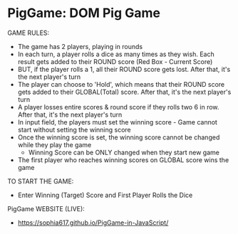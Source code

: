 # PigGame: DOM Pig Game


GAME RULES:

- The game has 2 players, playing in rounds
- In each turn, a player rolls a dice as many times as they wish. Each result gets added to their ROUND score (Red Box - Current Score)
- BUT, if the player rolls a 1, all their ROUND score gets lost. After that, it's the next player's turn
- The player can choose to 'Hold', which means that their ROUND score gets added to their GLOBAL(Total) score. After that, it's the next player's turn
- A player losses entire scores & round score if they rolls two 6 in row. After that, it's the next player's turn
- In input field, the players must set the winning score - Game cannot start without setting the winning score
- Once the winning score is set, the winning score cannot be changed while they play the game 
  * Winning Score can be ONLY changed when they start new game 
- The first player who reaches winning scores on GLOBAL score wins the game



TO START THE GAME:

- Enter Winning (Target) Score and First Player Rolls the Dice


PigGame WEBSITE (LIVE):
- https://sophia617.github.io/PigGame-in-JavaScript/
